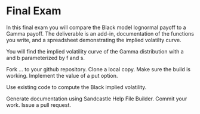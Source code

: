 # Final Exam

In this final exam you will compare the Black model lognormal payoff to a Gamma payoff.
The deliverable is an add-in, documentation of the functions you write, and a spreadsheet demonstrating the implied volatilty curve.



You will find the implied volatility curve of the Gamma distribution with a and b parameterized by f and s.

Fork ... to your github repository.
Clone a local copy.
Make sure the build is working.
Implement the value of a put option.

Use existing code to compute the Black implied volatility.

Generate documentation using Sandcastle Help File Builder.
Commit your work.
Issue a pull request.

